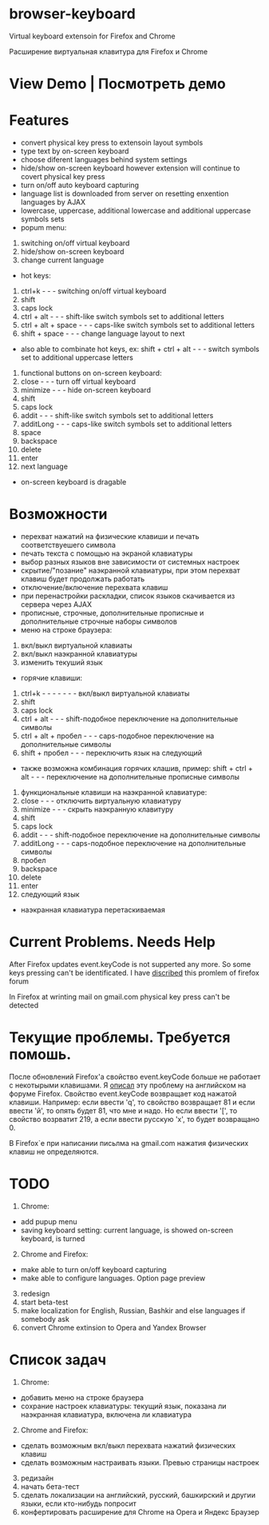 # browser-keyboard
Virtual keyboard extensoin for Firefox and Chrome

Расширение виртуальная клавитура для Firefox и Chrome

# View Demo | Посмотреть демо


# Features 

* convert physical key press to extensoin layout symbols
* type text by on-screen keyboard
* choose diferent languages behind system settings
* hide/show on-screen keyboard however extension will continue to covert physical key press
* turn on/off auto keyboard capturing
* language list is downloaded from server on resetting enxention languages by AJAX
* lowercase, uppercase, additional lowercase and additional uppercase symbols sets
* popum menu: 
1. switching on/off virtual keyboard
2. hide/show on-screen keyboard
3. change current language
* hot keys:

1. ctrl+k - - - switching on/off virtual keyboard
2. shift
3. caps lock
4. ctrl + alt - - - shift-like switch symbols set to additional letters
5. ctrl + alt + space - - - caps-like switch symbols set to additional letters
6. shift + space - - - change language layout to next

* also able to combinate hot keys, ex: shift + ctrl + alt - - - switch symbols set to additional uppercase letters

1. functional buttons on on-screen keyboard:
2. close - - - turn off virtual keyboard
3. minimize - - - hide on-screen keyboard
4. shift
5. caps lock
6. addit - - - shift-like switch symbols set to additional letters
7. additLong - - - caps-like switch symbols set to additional letters
8. space
9. backspace
10. delete
11. enter
12. next language

* on-screen keyboard is dragable

# Возможности
* перехват нажатий на физические клавиши и печать соответствуешего символа
* печать текста с помощью на экраной клавиатуры
* выбор разных языков вне зависимости от системных настроек
* скрытие/"позание" наэкранной клавиатуры, при этом перехват клавиш будет продолжать работать
* отключение/включение перехвата клавиш
* при перенастройки раскладки, список языков скачивается из сервера через AJAX
* прописные, строчные, дополнительные прописные и дополнительные строчные наборы символов
* меню на строке браузера: 

1. вкл/выкл виртуальной клавиаты
2. вкл/выкл наэкранной клавиатуры
3. изменить текуший язык

* горячие клавиши:

1. ctrl+k - - - - - - - вкл/выкл виртуальной клавиаты
2. shift
3. caps lock
4. ctrl + alt - - - shift-подобное переключение на дополнительные символы
5. ctrl + alt + пробел - - - caps-подобное переключение на дополнительные символы
6. shift + пробел - - - переключить язык на следующий

* также возможна комбинация горячих клашив, пример: shift + ctrl + alt - - - переключение на дополнительные прописные символы

1. функциональные клавиши на наэкранной клавиатуре:
2. close - - - отключить виртуальную клавиатуру
3. minimize - - - скрыть наэкранную клавитуру
4. shift
5. caps lock
6. addit - - - shift-подобное переключение на дополнительные символы
7. additLong - - - caps-подобное переключение на дополнительные символы
8. пробел
9. backspace
10. delete
11. enter
12. следующий язык

* наэкранная клавиатура перетаскиваемая

# Current Problems. Needs Help
After Firefox updates event.keyCode is not supperted any more. So some keys pressing can't be identificated. I have [discribed](https://forums.mozilla.org/viewtopic.php?f=27&t=23447) this promlem of firefox forum

In Firefox at wrinting mail on gmail.com physical key press can't be detected

# Текущие проблемы. Требуется помошь.
После обновлений Firefox'а свойство event.keyCode больше не работает с некотырыми клавишами. Я [описал](https://forums.mozilla.org/viewtopic.php?f=27&t=23447) эту проблему на английском на форуме Firefox. Свойство event.keyCode возвращает код нажатой клавиши. Например: если ввести 'q', то свойство возвращает 81 и если ввести 'й', то опять будет 81, что мне и надо. Но если ввести '[', то свойство возрватит 219, а если ввести русскую 'х', то будет возвращано 0.

В Firefox`е при написании письлма на gmail.com нажатия физических клавиш не определяются.

# TODO
1) Chrome:
* add pupup menu
* saving keyboard setting: current language, is showed on-screen keyboard, is turned
2) Chrome and Firefox:
* make able to turn on/off keyboard capturing
* make able to configure languages. Option page preview
3) redesign 
4) start beta-test
5) make localization for English, Russian, Bashkir and else languages if somebody ask
6) convert Chrome extinsion to Opera and Yandex Browser


# Список задач
1) Chrome:

* добавить меню на строке браузера
* сохрание настроек клавиатуры: текущий язык, показана ли наэкранная клавиатура, включена ли клавиатура

2) Chrome and Firefox:

* сделать возможным вкл/выкл перехвата нажатий физических клавиш
* сделать возможным настраивать языки. Превью страницы настроек

3) редизайн
4) начать бета-тест
5) сделать локализации на английский, русский, башкирский и другии языки, если кто-нибудь попросит
6) конфертировать расширение для Chrome на Opera и Яндекс Браузер
